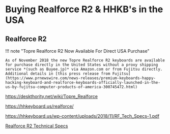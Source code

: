 # Buying Realforce R2 & HHKB's in the USA

## Realforce R2 

!!! note "Topre Realforce R2 Now Available For Direct USA Purchase"

    As of November 2018 the new Topre Realforce R2 keyboards are available for purchase directly in the United States without a proxy shipping service *(such as Buyee.jp)* via Amazon.com or from Fujitsu directly. Additional details in [this press release from Fujitsu](https://www.prnewswire.com/news-releases/premium-keyboards-happy-hacking-keyboard-and-realforce-keyboards-officially-launched-in-the-us-by-fujitsu-computer-products-of-america-300745472.html) 

https://deskthority.net/wiki/Topre_Realforce


https://hhkeyboard.us/realforce/


https://hhkeyboard.us/wp-content/uploads/2018/11/RF_Tech_Specs-1.pdf

[Realforce R2 Technical Specs](../files/realforce-r2-technical-specs.pdf)
